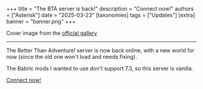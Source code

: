 +++
title = "The BTA server is back!"
description = "Connect now!"
authors = ["Asterisk"]
date = "2025-03-23"
[taxonomies]
tags = ["Updates"]
[extra]
banner = "banner.png"
+++

Cover image from the <a href="https://www.betterthanadventure.net/screenshots/" class="external" target="_blank" rel="noopener noreferrer">official gallery</a>

-----

The Better Than Adventure! server is now back online, with a new world for now (since the old one won't load and needs fixing).

The Babric mods I wanted to use don't support 7.3, so this server is vanilla.

[Connect now!](@/servers/_index.md)